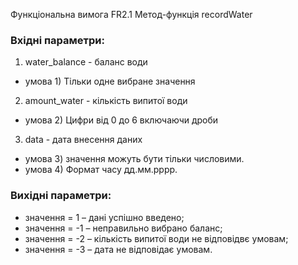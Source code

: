 Функціональна вимога FR2.1
Метод-функція recordWater

### Вхідні параметри:

1. water_balance - баланс води
- умова 1) Тільки одне вибране значення

2. amount_water - кількість випитої води
- умова 2) Цифри  від 0 до 6 включаючи дроби

3. data - дата внесення даних
- умова 3) значення можуть бути тільки числовими.
- умова 4) Формат часу дд.мм.рррр.


### Вихідні параметри:

- значення = 1 – дані успішно введено;
- значення = -1 – неправильно вибрано баланс;
- значення = -2 – кількість випитої води не відповідвє умовам;
- значення = -3 – дата не відповідає умовам.
